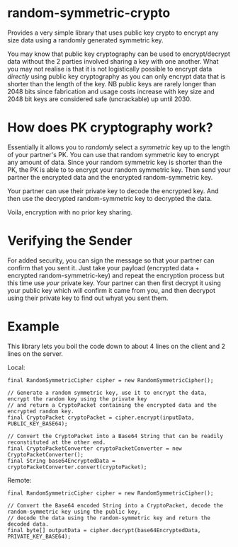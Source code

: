 random-symmetric-crypto
=======================

Provides a very simple library that uses public key crypto
to encrypt any size data using a randomly generated symmetric key.

You may know that public key cryptography can be used to encrypt/decrypt data without the 2 parties involved sharing a key with one another. What you may not realise is that it is not logistically possible to encrypt data *directly* using public key cryptography as you can only encrypt data that is shorter than the length of the key. NB public keys are rarely longer than 2048 bits since fabrication and usage costs increase with key size and 2048 bit keys are considered safe (uncrackable) up until 2030.

How does PK cryptography work?
==============================

Essentially it allows you to *randomly* select a *symmetric* key up to the length of your partner's PK. You can use that random symmetric key to encrypt any amount of data. Since your random symmetric key is shorter than the PK, the PK is able to to encrypt your random symmetric key. Then send your partner the encrypted data and the encrypted random-symmetric key.

Your partner can use their private key to decode the encrypted key. And then use the decrypted random-symmetric key to decrypted the data.

Voila, encryption with no prior key sharing.

Verifying the Sender
====================
For added security, you can sign the message so that your partner can confirm that you sent it. Just take your payload (encrypted data + encrypted random-symmetric-key) and repeat the encryption process but this time use *your* private key. Your partner can then first decrypt it using your public key which will confirm it came from you, and then decrypot using their private key to find out whyat you sent them.


Example
=======

This library lets you boil the code down to about 4 lines on the client and 2 lines on the server.

Local:

    final RandomSymmetricCipher cipher = new RandomSymmetricCipher();
 
    // Generate a random symmetric key, use it to encrypt the data,  encrypt the random key using the private key 
    // and return a CryptoPacket containing the encrypted data and the encrypted random key.
    final CryptoPacket cryptoPacket = cipher.encrypt(inputData, PUBLIC_KEY_BASE64);
 
    // Convert the CryptoPacket into a Base64 String that can be readily reconstituted at the other end.
    final CryptoPacketConverter cryptoPacketConverter = new CryptoPacketConverter();
    final String base64EncryptedData = cryptoPacketConverter.convert(cryptoPacket);


Remote:

    final RandomSymmetricCipher cipher = new RandomSymmetricCipher();

    // Convert the Base64 encoded String into a CryptoPacket, decode the random-symmetric key using the public key,
    // decode the data using the random-symmetric key and return the decoded data.
    final byte[] outputData = cipher.decrypt(base64EncryptedData, PRIVATE_KEY_BASE64);
